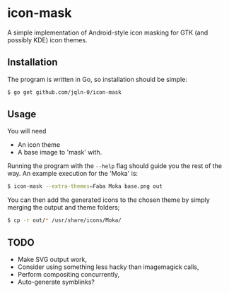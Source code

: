 # icon-mask

A simple implementation of Android-style icon masking for GTK (and possibly
KDE) icon themes.

## Installation

The program is written in Go, so installation should be simple:

```bash
$ go get github.com/jqln-0/icon-mask
```

## Usage

You will need

 - An icon theme
 - A base image to 'mask' with.

Running the program with the `--help` flag should guide you the rest of the
way. An example execution for the 'Moka' is:

```bash
$ icon-mask --extra-themes=Faba Moka base.png out
```

You can then add the generated icons to the chosen theme by simply merging the
output and theme folders;

```bash
$ cp -r out/* /usr/share/icons/Moka/
```

## TODO

 - Make SVG output work,
 - Consider using something less hacky than imagemagick calls,
 - Perform compositing concurrently,
 - Auto-generate symblinks?


